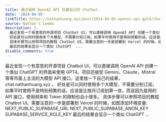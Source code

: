 ```yaml
---
title: 通过调用 OpenAI API 创建自己的 Chatbot
date: '2024-04-05'
linkTitle: https://nathanhuang.xyz/post/2024-04-05-openai-api-gpt4/chatbot-ui/
source: Nathan's Lemma
description: |-
  最近发现一个有意思的开源项目 Chatbot UI，可以直接调用 OpenAI API 创建一个类似 ChatGPT 的界面来使用 GPT4。项目还接受 Gemini，Claude，Mistral 等等市面上主流的大模型 API 接口，这里放一下自己的成果，chat.nathanhuang.xyz 。
  好处是可以同时使用多个大模型，不需要分别订阅，如果平时使用不是特别频繁的话，应该是比按月订阅划算一些，而且因为是用的 API 接口，使用频率和 Token 的限制也会小很多。
  具体步骤可以参照项目的教程 Chatbot UI。需要注意的一步是部署到 Vercel 的时候，如图添加环境变量: NEXT_PUBLIC_SUPABASE_URL NEXT_PUBLIC_SUPABASE_ANON_KEY SUPABASE_SERVICE_ROLE_KEY
  最后的结果会显示一个类似 ChatGPT  ...
disable_comments: true
---
```

最近发现一个有意思的开源项目 Chatbot UI，可以直接调用 OpenAI API 创建一个类似 ChatGPT 的界面来使用 GPT4。项目还接受 Gemini，Claude，Mistral 等等市面上主流的大模型 API 接口，这里放一下自己的成果，chat.nathanhuang.xyz 。
好处是可以同时使用多个大模型，不需要分别订阅，如果平时使用不是特别频繁的话，应该是比按月订阅划算一些，而且因为是用的 API 接口，使用频率和 Token 的限制也会小很多。
具体步骤可以参照项目的教程 Chatbot UI。需要注意的一步是部署到 Vercel 的时候，如图添加环境变量: NEXT_PUBLIC_SUPABASE_URL NEXT_PUBLIC_SUPABASE_ANON_KEY SUPABASE_SERVICE_ROLE_KEY
最后的结果会显示一个类似 ChatGPT  ...